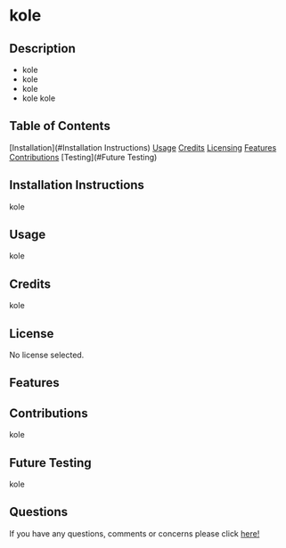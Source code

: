 # kole

## Description
- kole
- kole
- kole
- kole
kole

## Table of Contents
[Installation](#Installation Instructions)
[Usage](#Usage)
[Credits](#Credits)
[Licensing](#License)
[Features](#Features)
[Contributions](#Contributions)
[Testing](#Future Testing)

## Installation Instructions
kole

## Usage
kole

## Credits
kole

## License
No license selected.

## Features


## Contributions
kole

## Future Testing
kole

## Questions
If you have any questions, comments or concerns please click [here!](https://github.com/kole)
